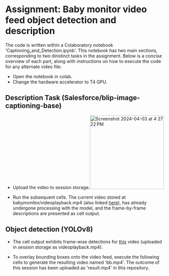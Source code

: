 # Assignment: Baby monitor video feed object detection and description

The code is written within a Colaboratory notebook 'Captioning_and_Detection.ipynb'. This notebook has two main sections, corresponding to two dinstinct tasks in the assignment. Below is a concise overview of each part, along with instructions on how to execute the code for any alternate video file:

- Open the notebook in colab.
- Change the hardware accelerator to T4 GPU.

## Description Task (Salesforce/blip-image-captioning-base)

- Upload the video to session storage.<img width="232" alt="Screenshot 2024-04-03 at 4 27 22 PM" src="https://github.com/japjotsaggu/babymonitor/assets/119132799/36c19477-dd36-4869-93fc-763cdd8fc422">

- Run the subsequent cells. The current video stored at babymonitor/videoplayback.mp4 (also linked [here](https://youtu.be/fm6PLc9j3OE?si=vwDvOWqxqsLgWzHQ)), has already undergone processing with the model, and the frame-by-frame descriptions are presented as cell output.

## Object detection (YOLOv8)

- The cell output exhibits frame-wise detections for [this](https://youtu.be/fm6PLc9j3OE?si=vwDvOWqxqsLgWzHQ) video (uploaded in session storage as videoplayback.mp4). 

- To overlay bounding boxes onto the video feed, execute the following cells to generate the resulting video named 'bb.mp4'. The outcome of this session has been uploaded as 'result.mp4' in this repository.
   
